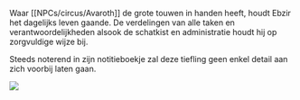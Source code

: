 Waar [[NPCs/circus/Avaroth]] de grote touwen in handen heeft, houdt Ebzir het dagelijks leven gaande. 
De verdelingen van alle taken en verantwoordelijkheden alsook de schatkist en administratie houdt hij op zorgvuldige wijze bij.

Steeds noterend in zijn notitieboekje zal deze tiefling geen enkel detail aan zich voorbij laten gaan.

![](img/Ebzir.jpg)